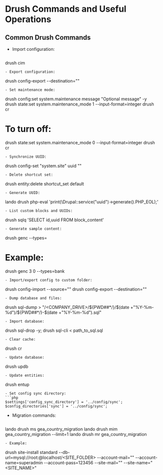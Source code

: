 # Drush Commands and Useful Operations

## Common Drush Commands
- Import configuration:
  ```
drush cim
  ```
- Export configuration:
  ```
drush config-export --destination="<folder-path>"
  ```
- Set maintenance mode:
  ```
drush config:set system.maintenance message "Optional message" -y
drush state:set system.maintenance_mode 1 --input-format=integer
drush cr
# To turn off:
drush state:set system.maintenance_mode 0 --input-format=integer
drush cr
  ```
- Synchronize UUID:
  ```
drush config-set "system.site" uuid "<new-uuid>"
  ```
- Delete shortcut set:
  ```
drush entity:delete shortcut_set default
  ```
- Generate UUID:
  ```
lando drush php-eval 'print(\Drupal::service("uuid")->generate().PHP_EOL);'
  ```
- List custom blocks and UUIDs:
  ```
drush sqlq 'SELECT id,uuid FROM block_content'
  ```
- Generate sample content:
  ```
drush genc <number of nodes> <number of comments> --types=<content type>
# Example:
drush genc 3 0 --types=bank
  ```
- Import/export config to custom folder:
  ```
drush config-import --source="<folder-path>"
drush config-export --destination="<folder-path>"
  ```
- Dump database and files:
  ```
drush sql-dump > "/<COMPANY_DRIVE>/${PWD##*/}/$(date +"%Y-%m-%d")/${PWD##*/}-$(date +"%Y-%m-%d").sql"
  ```
- Import database:
  ```
drush sql-drop -y; drush sql-cli < path_to_sql.sql
  ```
- Clear cache:
  ```
drush cr
  ```
- Update database:
  ```
drush updb
  ```
- Update entities:
  ```
drush entup
  ```
- Set config sync directory:
  ```php
  $settings['config_sync_directory'] = '../config/sync';
  $config_directories['sync'] = '../config/sync';
  ```
- Migration commands:
  ```
lando drush ms gea_country_migration
lando drush mim gea_country_migration --limit=1
lando drush mr gea_country_migration
  ```
- Example:
```
drush site-install standard --db-url=mysql://root:<PASSWORD>@localhost/<SITE_FOLDER> --account-mail="<EMAIL>" --account-name=superadmin --account-pass=123456 --site-mail="<EMAIL>" --site-name="<SITE_NAME>"
```
